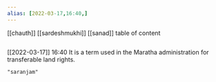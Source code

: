 ```yaml
---
alias: [2022-03-17,16:40,]
---
```

[[chauth]] [[sardeshmukhi]] [[sanad]]
table of content
```toc
```

[[2022-03-17]] 16:40
It is a term used in the Maratha administration for transferable land rights.
```query
"saranjam"
```